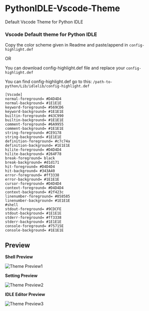 # PythonIDLE-Vscode-Theme
Default Vscode Theme for Python IDLE 

### Vscode Default theme for Python IDLE

Copy the color scheme given in Readme and paste/append in `config-highlight.def` 

OR

You can download config-highlight.def file and replace your `config-highlight.def`

You can find config-highlight.def go to this: `/path-to-python/Lib/idlelib/config-highlight.def`

```
[Vscode]
normal-foreground= #D4D4D4
normal-background= #1E1E1E
keyword-foreground= #569CD6
keyword-background= #1E1E1E
builtin-foreground= #43C990
builtin-background= #1E1E1E
comment-foreground= #6A9955
comment-background= #1E1E1E
string-foreground= #CE9178
string-background= #1E1E1E
definition-foreground= #c7c74a
definition-background= #1E1E1E
hilite-foreground= #D4D4D4
hilite-background= #264F78
break-foreground= black
break-background= #d1d171
hit-foreground= #D4D4D4
hit-background= #343A40
error-foreground= #ff3338
error-background= #1E1E1E
cursor-foreground= #D4D4D4
context-foreground= #D4D4D4
context-background= #2f423c
linenumber-foreground= #858585
linenumber-background= #1E1E1E
#shell
stdout-foreground= #9CDCFE
stdout-background= #1E1E1E
stderr-foreground= #ff3338
stderr-background= #1E1E1E
console-foreground= #75715E
console-background= #1E1E1E
```

## Preview
**Shell Preview**

![Theme Preview1](https://i.imgur.com/tPnW4s2.png)

**Setting Preview**

![Theme Preview2](https://i.imgur.com/OU0vyU6.png)

**IDLE Editor Preview**

![Theme Preview3](https://i.imgur.com/32vqCwM.png)
